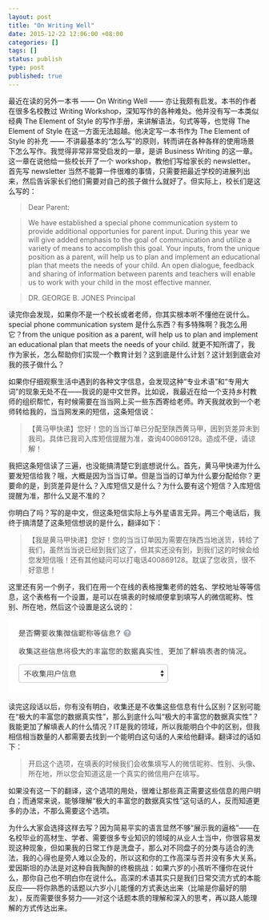 ```yaml
---
layout: post
title: "On Writing Well"
date: 2015-12-22 12:06:00 +08:00
categories: []
tags: []
status: publish
type: post
published: true
---
```


最近在读的另外一本书 —— On Writing Well —— 亦让我颇有启发。本书的作者在很多名校教过 Writing Workshop，深知写作的各种难处。他并没有写一本类似经典 The Element of Style 的写作手册，来讲解语法，句式等等，也觉得 The Element of Style 在这一方面无法超越。他决定写一本书作为 The Element of Style 的补充 —— 不讲最基本的“怎么写”的原则，转而讲在各种各样的使用场景下怎么写作。我觉得非常非常受启发的一章，是讲 Business Writing 的这一章。这一章在说他给一些校长开了一个 workshop，教他们写给家长的 newsletter。首先写 newsletter 当然不能算一件很难的事情，只需要把最近学校的进展列出来，然后告诉家长们他们需要对自己的孩子做什么就好了。但实际上，校长们是这么写的：

> Dear Parent:

> We have established a special phone communication system to provide additional opportunies for parent input. During this year we will give added emphasis to the goal of communication and utilize a variety of means to accomplish this goal. Your inputs, from the unique position as a parent, will help us to plan and implement an educational plan that meets the needs of your child. An open dialogue, feedback and sharing of information between parents and teachers will enable us to work with your child in the most effective manner.

> DR. GEORGE B. JONES
> Principal

读完你会发现，如果你不是一个校长或者老师，你其实根本听不懂他在说什么。special phone communication system 是什么东西？有多特殊啊？我怎么用它？from the unique position as a parent, will help us to plan and implement an educational plan that meets the needs of your child. 就更不知所谓了，我作为家长，怎么帮助你们实现一个教育计划？这到底是什么计划？这计划到底会对我的孩子做什么？

如果你仔细观察生活中遇到的各种文字信息，会发现这种“专业术语”和“专用大词”的现象无处不在——我说的是中文世界。比如说，我最近在给一个支持乡村教师的组织帮忙，有时候需要在当当网上买一些东西寄给老师。昨天我就收到一个老师转给我的，当当网发来的短信，这条短信说：

>【黄马甲快递】您好！您的当当订单已分配至陕西黄马甲，因到货差异未到我司。具体已我司入库短信提醒为准，查询400869128。造成不便，请谅解！

我把这条短信读了三遍，也没能搞清楚它到底想说什么。首先，黄马甲快递为什么要发短信给我？哦，大概是因为当当订单。但是当当的订单为什么要分配给你？更要命的是，到货差异是什么？入库短信又是什么？为什么要有这个短信？入库短信提醒为准，那什么又是不准的？

你明白了吗？写的是中文，但这条短信实际上与外星语言无异。两三个电话后，我终于搞清楚了这条短信想说的是什么，翻译如下：

>【我是黄马甲快递】您好！您的当当订单因为需要在陕西当地送货，转给了我们，虽然当当说已经到我们这了，但其实还没有到，到我们这的时候会给您发短信哦！还有其他疑问可以打电话400869128。耽误了您收货，很不好意思！

这里还有另一个例子，我们在用一个在线的表格搜集老师的姓名、学校地址等等信息，这个表格有一个设置，是可以在填表的时候顺便拿到填写人的微信昵称、性别、所在地，然后这个设置是这么说的：

![Alt text](/../images/jinshuju-settings.png)

读完这段话以后，你有没有明白，收集还是不收集这些信息有什么区别？区别可能在“极大的丰富您的数据真实性”，那么到底什么叫“极大的丰富您的数据真实性”？我能更加了解填表人的什么情况？IT是我的领域，所以我能明白个中的区别，但我相信相当数量的人都需要去找到一个能明白这句话的人来给他翻译。翻译过的话如下：

> 开启这个选项，在填表的时候我们会收集填写人的微信昵称、性别、头像、所在地，所以您会知道这是一个真实的微信用户在填写。

如果没有这一下的翻译，这个选项的用处，很难让那些真正需要这些信息的用户明白；而通常来说，能够理解“极大的丰富您的数据真实性”这句话的人，反而知道更多的办法，不那么需要这个选项。

为什么大家会选择这样去写？因为简易平实的语言显然不够“展示我的逼格”——在名校毕业的高材生、学者、需要很多专业知识的领域的从业人士当中，你很容易发现这种现象，但如果我的日常工作是洗盘子，那么对不同盘子的分类与适合的洗法，我的心得也是旁人难以企及的，所以这和你的工作高深与否并没有多大关系。爱因斯坦的办法是对这种自我陶醉的终极挑战：如果六岁的小孩听不懂你在说什么，那你自己也不明白你在说什么。高深的术语其实只是我们日常交流方式的本能反应——将你熟悉的话题以六岁小儿能懂的方式表达出来（比喻是你最好的朋友），反而需要很多努力——对这个话题本质的理解和深入的思考，再以路人能理解的方式传达出来。